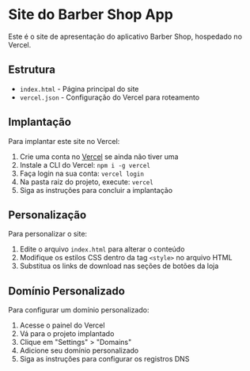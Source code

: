 # Site do Barber Shop App

Este é o site de apresentação do aplicativo Barber Shop, hospedado no Vercel.

## Estrutura

- `index.html` - Página principal do site
- `vercel.json` - Configuração do Vercel para roteamento

## Implantação

Para implantar este site no Vercel:

1. Crie uma conta no [Vercel](https://vercel.com) se ainda não tiver uma
2. Instale a CLI do Vercel: `npm i -g vercel`
3. Faça login na sua conta: `vercel login`
4. Na pasta raiz do projeto, execute: `vercel`
5. Siga as instruções para concluir a implantação

## Personalização

Para personalizar o site:

1. Edite o arquivo `index.html` para alterar o conteúdo
2. Modifique os estilos CSS dentro da tag `<style>` no arquivo HTML
3. Substitua os links de download nas seções de botões da loja

## Domínio Personalizado

Para configurar um domínio personalizado:

1. Acesse o painel do Vercel
2. Vá para o projeto implantado
3. Clique em "Settings" > "Domains"
4. Adicione seu domínio personalizado
5. Siga as instruções para configurar os registros DNS